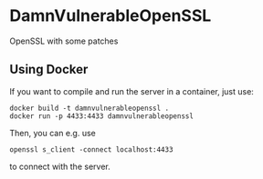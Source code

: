 # DamnVulnerableOpenSSL
OpenSSL with some patches

## Using Docker
If you want to compile and run the server in a container, just use:
```
docker build -t damnvulnerableopenssl .
docker run -p 4433:4433 damnvulnerableopenssl
```
Then, you can e.g. use 
```
openssl s_client -connect localhost:4433
```
to connect with the server.